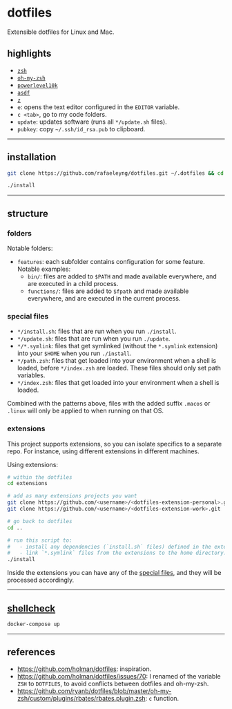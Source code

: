 # dotfiles

Extensible dotfiles for Linux and Mac.

## highlights

- [`zsh`](https://zsh.sourceforge.io/)
- [`oh-my-zsh`](https://ohmyz.sh/)
- [`powerlevel10k`](https://github.com/romkatv/powerlevel10k)
- [`asdf`](https://asdf-vm.com/)
- [`z`](https://github.com/rupa/z)
- `e`: opens the text editor configured in the `EDITOR` variable.
- `c <tab>`, go to my code folders.
- `update`: updates software (runs all `*/update.sh` files).
- `pubkey`: copy `~/.ssh/id_rsa.pub` to clipboard.

---

## installation

```sh
git clone https://github.com/rafaeleyng/dotfiles.git ~/.dotfiles && cd ~/.dotfiles

./install
```

---

## structure

### folders

Notable folders:

- `features`: each subfolder contains configuration for some feature. Notable examples:
  - `bin/`: files are added to `$PATH` and made available everywhere, and are executed in a child process.
  - `functions/`: files are added to `$fpath` and made available everywhere, and are executed in the current process.

### special files

- `*/install.sh`: files that are run when you run `./install`.
- `*/update.sh`: files that are run when you run `./update`.
- `*/*.symlink`: files that get symlinked (without the `*.symlink` extension) into your `$HOME` when you run `./install`.
- `*/path.zsh`: files that get loaded into your environment when a shell is loaded, before `*/index.zsh` are loaded. These files should only set path variables.
- `*/index.zsh`: files that get loaded into your environment when a shell is loaded.

Combined with the patterns above, files with the added suffix `.macos` or `.linux` will only be applied to when running on that OS.

### extensions

This project supports extensions, so you can isolate specifics to a separate repo. For instance, using different extensions in different machines.

Using extensions:

```sh
# within the dotfiles
cd extensions

# add as many extensions projects you want
git clone https://github.com/<username>/<dotfiles-extension-personal>.git
git clone https://github.com/<username>/<dotfiles-extension-work>.git

# go back to dotfiles
cd ..

# run this script to:
#   - install any dependencies (`install.sh` files) defined in the extensions;
#   - link `*.symlink` files from the extensions to the home directory.
./install
```

Inside the extensions you can have any of the [special files](#special-files), and they will be processed accordingly.

---

## [shellcheck](https://www.shellcheck.net/)

```sh
docker-compose up
```

---

## references

- https://github.com/holman/dotfiles: inspiration.
- https://github.com/holman/dotfiles/issues/70: I renamed of the variable `ZSH` to `DOTFILES`, to avoid conflicts between dotfiles and oh-my-zsh.
- https://github.com/ryanb/dotfiles/blob/master/oh-my-zsh/custom/plugins/rbates/rbates.plugin.zsh: `c` function.
